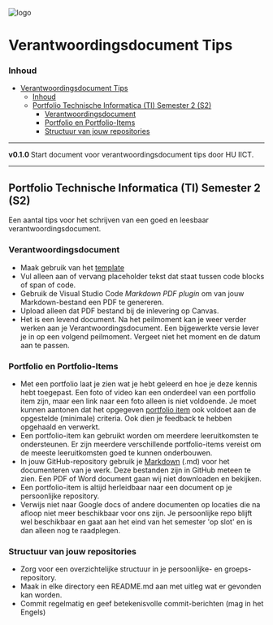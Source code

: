 ![logo](https://www.hu.nl/-/media/hu/afbeeldingen/algemeen/hu-logo.ashx) [](logo-id)

# Verantwoordingsdocument Tips[](title-id)

### Inhoud[](toc-id)

- [Verantwoordingsdocument Tips](#verantwoordingsdocument-tips)
    - [Inhoud](#inhoud)
  - [Portfolio Technische Informatica (TI) Semester 2 (S2)](#portfolio-technische-informatica-ti-semester-2-s2)
    - [Verantwoordingsdocument](#verantwoordingsdocument)
    - [Portfolio en Portfolio-Items](#portfolio-en-portfolio-items)
    - [Structuur van jouw repositories](#structuur-van-jouw-repositories)

---

**v0.1.0 [](version-id)** Start document voor verantwoordingsdocument tips door HU IICT[](author-id).

---

## Portfolio Technische Informatica (TI) Semester 2 (S2)

Een aantal tips voor het schrijven van een goed en leesbaar verantwoordingsdocument. 

### Verantwoordingsdocument

- Maak gebruik van het [template](./Verantwoordingsdocument_TI_S2.md)
- Vul alleen aan of vervang placeholder tekst dat staat tussen code blocks of span of code.
- Gebruik de Visual Studio Code *Markdown PDF plugin* om van jouw Markdown-bestand een PDF te genereren.
- Upload alleen dat PDF bestand bij de inlevering op Canvas.
- Het is een levend document. Na het peilmoment kan je weer verder werken aan je Verantwoordingsdocument. Een bijgewerkte versie lever je in op een volgend peilmoment. Vergeet niet het moment en de datum aan te passen.

### Portfolio en Portfolio-Items
  
- Met een portfolio laat je zien wat je hebt geleerd en hoe je deze kennis hebt toegepast. Een foto of video kan een onderdeel van een portfolio item zijn, maar een link naar een foto alleen is niet voldoende. Je moet kunnen aantonen dat het opgegeven [portfolio item](./Portfolio-items.md) ook voldoet aan de opgestelde (minimale) criteria. Ook dien je feedback te hebben opgehaald en verwerkt.
- Een portfolio-item kan gebruikt worden om meerdere leeruitkomsten te ondersteunen. Er zijn meerdere verschillende portfolio-items vereist om de meeste leeruitkomsten goed te kunnen onderbouwen.
- In jouw GitHub-repository gebruik je [Markdown](./_markdown-template/README.md) (.md) voor het documenteren van je werk. Deze bestanden zijn in GitHub meteen te zien. Een PDF of Word document gaan wij niet downloaden en bekijken.
- Een portfolio-item is altijd herleidbaar naar een document op je persoonlijke repository.
- Verwijs niet naar Google docs of andere documenten op locaties die na afloop niet meer beschikbaar voor ons zijn. Je persoonlijke repo blijft wel beschikbaar en gaat aan het eind van het semester 'op slot' en is dan alleen nog te raadplegen.

### Structuur van jouw repositories

- Zorg voor een overzichtelijke structuur in je persoonlijke- en groeps-repository.
- Maak in elke directory een README.md aan met uitleg wat er gevonden kan worden.
- Commit regelmatig en geef betekenisvolle commit-berichten (mag in het Engels)
